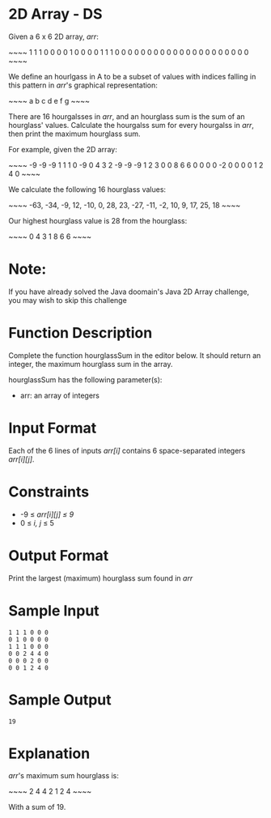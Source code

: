 # 2D Array - DS
<p>Given a 6 x 6 2D array, <em>arr</em>:</p>
~~~~
1 1 1 0 0 0
0 1 0 0 0 0
1 1 1 0 0 0
0 0 0 0 0 0
0 0 0 0 0 0
0 0 0 0 0 0
~~~~
<p>We define an hourlgass in A to be a subset of values with indices falling in this pattern in <em>arr</em>'s graphical representation:</p>
~~~~
a b c
  d  
e f g
~~~~
<p>There are 16 hourgalsses in <em>arr</em>, and an hourglass sum is the sum of an hourglass' values. Calculate the hourgalss sum for every hourgalss in <em>arr</em>, then print the maximum hourglass sum.</p>
<p>For example, given the 2D array:</p>
~~~~
-9 -9 -9  1 1 1
 0 -9  0  4 3 2
-9 -9 -9  1 2 3
 0  0  8  6 6 0
 0  0  0 -2 0 0
 0  0  1  2 4 0
~~~~
<p>We calculate the following 16 hourglass values:</p>
~~~~
-63, -34,  -9,  12,
-10,   0,  28,  23,
-27, -11,  -2,  10,
  9,  17,  25,  18
~~~~
<p>Our highest hourglass value is 28 from the hourglass:</p>
~~~~
0 4 3
  1  
8 6 6
~~~~

# Note:
If you have already solved the Java doomain's Java 2D Array challenge, you may wish to skip this challenge

# Function Description
<p>Complete the function hourglassSum in the editor below. It should return an integer, the maximum hourglass sum in the array.</p>
<p>hourglassSum has the following parameter(s):</p>
<ul>
<li>arr: an array of integers</li>
</ul>

# Input Format
<p>Each of the 6 lines of inputs <em>arr[i]</em> contains 6 space-separated integers <em>arr[i][j]</em>.</p>

# Constraints
<ul>
<li>-9 ≤ <em>arr[i][j] ≤ 9</em></li>
<li>0 ≤ <em>i, j</em> ≤ 5</li>
</ul>

# Output Format
<p>Print the largest (maximum) hourglass sum found in <em>arr</em></p>

# Sample Input
~~~~
1 1 1 0 0 0
0 1 0 0 0 0
1 1 1 0 0 0
0 0 2 4 4 0
0 0 0 2 0 0
0 0 1 2 4 0
~~~~

# Sample Output
~~~~
19
~~~~

# Explanation
<p><em>arr</em>'s maximum sum hourglass is:</p>
~~~~
2 4 4
  2  
1 2 4
~~~~
<p>With a sum of 19.
